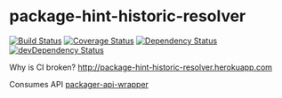 # package-hint-historic-resolver
[![Build Status](https://travis-ci.org/kellyselden/package-hint-historic-resolver.svg?branch=master)](https://travis-ci.org/kellyselden/package-hint-historic-resolver)
[![Coverage Status](https://coveralls.io/repos/github/kellyselden/package-hint-historic-resolver/badge.svg?branch=master)](https://coveralls.io/github/kellyselden/package-hint-historic-resolver?branch=master)
[![Dependency Status](https://gemnasium.com/kellyselden/package-hint-historic-resolver.svg)](https://gemnasium.com/kellyselden/package-hint-historic-resolver)
[![devDependency Status](https://david-dm.org/kellyselden/package-hint-historic-resolver/dev-status.svg)](https://david-dm.org/kellyselden/package-hint-historic-resolver#info=devDependencies)

Why is CI broken? http://package-hint-historic-resolver.herokuapp.com

Consumes API [packager-api-wrapper](https://github.com/kellyselden/packager-api-wrapper)
